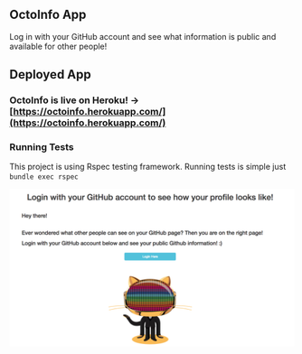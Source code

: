 ## OctoInfo App

Log in with your GitHub account and see what information is public and available for other people!


## Deployed App
### OctoInfo is live on Heroku! -> [https://octoinfo.herokuapp.com/](https://octoinfo.herokuapp.com/)

### Running Tests

This project is using Rspec testing framework. Running tests is simple just `bundle exec rspec`

![Alt text](octoinfo.png "Octoinfo")
